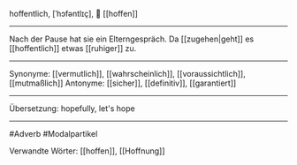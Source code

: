 hoffentlich, [ˈhɔfəntlɪç], 🤞 [[hoffen]]

---
Nach der Pause hat sie ein Elterngespräch. Da [[zugehen|geht]] es [[hoffentlich]] etwas [[ruhiger]] zu. 

---
Synonyme: [[vermutlich]], [[wahrscheinlich]], [[voraussichtlich]], [[mutmaßlich]]
Antonyme: [[sicher]], [[definitiv]], [[garantiert]]

---
Übersetzung: hopefully, let's hope

---
#Adverb #Modalpartikel

Verwandte Wörter:
[[hoffen]], [[Hoffnung]]
